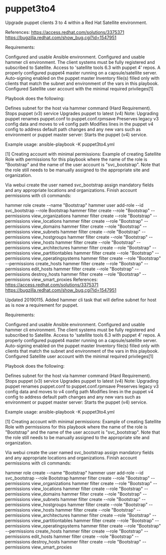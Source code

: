 # puppet3to4
Upgrade puppet clients 3 to 4 within a Red Hat Satellite environment.

References:
https://access.redhat.com/solutions/3375371
https://bugzilla.redhat.com/show_bug.cgi?id=1547951

Requirements:


Configured and usable Ansible environment.
Configured and usable hammer cli environment.
The client systems must be fully registered and subscribed to Satellite.
Access to 'satellite tools 6.3 with puppet 4' repos.
A properly configured puppet4 master running on a capsule/satellite server.
Auto-signing enabled on the puppet master
Inventory file(s) filled only with clients that match the subnet and
environment of the vars in this playbook.
Configured Satellite user account with the minimal required privileges[1]


Playbook does the following:


Defines subnet for the host via hammer command (Hard Requirement).
Stops puppet (v3) service
Upgrades puppet to latest (v4)
Note: Upgrading puppet renames puppet.conf to puppet.conf.rpmsave
Preserves legacy v3 config data and moves to v4 config path
Modifies lines in the puppet v4 config to address default path changes and any
new vars such as environment or puppet master server:
Starts the puppet (v4) service.


Example usage:
ansible-playbook -K puppet3to4.yml

[1] Creating account with minimal permissions:
Example of creating Satellite Role with permissions for this playbook where
the name of the role is "Bootstrap" and the name of the user account is
"svc_bootstrap".  Note that the role still needs to be manually assigned to the
appropriate site and organization.


Via webui create the user named svc_bootstrap assign mandatory fields and any
appropriate locations and organizations.
Finish account permissions with cli commands:


hammer role create --name "Bootstrap"
hammer user add-role --id svc_bootstrap --role Bootstrap
hammer filter create --role "Bootstrap" --permissions view_organizations
hammer filter create --role "Bootstrap" --permissions view_locations
hammer filter create --role "Bootstrap" --permissions view_domains
hammer filter create --role "Bootstrap" --permissions view_subnets
hammer filter create --role "Bootstrap" --permissions view_hostgroups
hammer filter create --role "Bootstrap" --permissions view_hosts
hammer filter create --role "Bootstrap" --permissions view_architectures
hammer filter create --role "Bootstrap" --permissions view_partitiontables
hammer filter create --role "Bootstrap" --permissions view_operatingsystems
hammer filter create --role "Bootstrap" --permissions create_hosts
hammer filter create --role "Bootstrap" --permissions edit_hosts
hammer filter create --role "Bootstrap" --permissions destroy_hosts
hammer filter create --role "Bootstrap" --permissions view_smart_proxies
References:
https://access.redhat.com/solutions/3375371
https://bugzilla.redhat.com/show_bug.cgi?id=1547951

Updated 20190115.  Added hammer cli task that will define subnet for host as
is now a requirement for puppet.  

Requirements:


Configured and usable Ansible environment.
Configured and usable hammer cli environment.
The client systems must be fully registered and subscribed to Satellite.
Access to 'satellite tools 6.3 with puppet 4' repos.
A properly configured puppet4 master running on a capsule/satellite server.
Auto-signing enabled on the puppet master
Inventory file(s) filled only with clients that match the subnet and
environment of the vars in this playbook.
Configured Satellite user account with the minimal required privileges[1]


Playbook does the following:


Defines subnet for the host via hammer command (Hard Requirement).
Stops puppet (v3) service
Upgrades puppet to latest (v4)
Note: Upgrading puppet renames puppet.conf to puppet.conf.rpmsave
Preserves legacy v3 config data and moves to v4 config path
Modifies lines in the puppet v4 config to address default path changes and any
new vars such as environment or puppet master server:
Starts the puppet (v4) service.


Example usage:
ansible-playbook -K puppet3to4.yml

[1] Creating account with minimal permissions:
Example of creating Satellite Role with permissions for this playbook where
the name of the role is "Bootstrap" and the name of the user account is
"svc_bootstrap".  Note that the role still needs to be manually assigned to the
appropriate site and organization.


Via webui create the user named svc_bootstrap assign mandatory fields and any
appropriate locations and organizations.
Finish account permissions with cli commands:


hammer role create --name "Bootstrap"
hammer user add-role --id svc_bootstrap --role Bootstrap
hammer filter create --role "Bootstrap" --permissions view_organizations
hammer filter create --role "Bootstrap" --permissions view_locations
hammer filter create --role "Bootstrap" --permissions view_domains
hammer filter create --role "Bootstrap" --permissions view_subnets
hammer filter create --role "Bootstrap" --permissions view_hostgroups
hammer filter create --role "Bootstrap" --permissions view_hosts
hammer filter create --role "Bootstrap" --permissions view_architectures
hammer filter create --role "Bootstrap" --permissions view_partitiontables
hammer filter create --role "Bootstrap" --permissions view_operatingsystems
hammer filter create --role "Bootstrap" --permissions create_hosts
hammer filter create --role "Bootstrap" --permissions edit_hosts
hammer filter create --role "Bootstrap" --permissions destroy_hosts
hammer filter create --role "Bootstrap" --permissions view_smart_proxies

